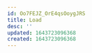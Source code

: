 ```yaml
---
id: Oo7FEJZ_OrE4qsOoygJRS
title: Load
desc: ''
updated: 1643723096368
created: 1643723096368
---
```


